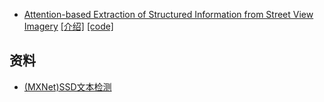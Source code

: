 - [Attention-based Extraction of Structured Information from Street View Imagery](https://arxiv.org/abs/1704.03549) [[介绍]](https://mp.weixin.qq.com/s?__biz=MzA3MzI4MjgzMw==&mid=2650726258&idx=4&sn=22195b814c5fb0b0a9c94ac8d3ed1d1f) [[code]](https://github.com/tensorflow/models/tree/master/attention_ocr)

## 资料
- [(MXNet)SSD文本检测](https://github.com/oyxhust/ssd-text_detection)
